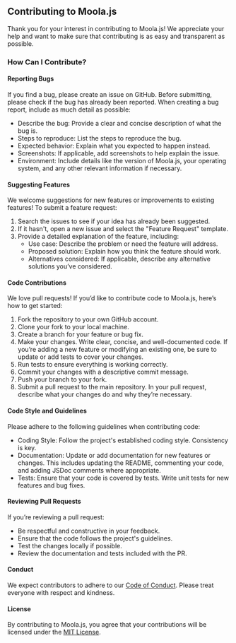 ## Contributing to Moola.js

Thank you for your interest in contributing to Moola.js! We appreciate your help and want to make sure that contributing is as easy and transparent as possible.

### How Can I Contribute?

#### Reporting Bugs

If you find a bug, please create an issue on GitHub. Before submitting, please check if the bug has already been reported. When creating a bug report, include as much detail as possible:

- Describe the bug: Provide a clear and concise description of what the bug is.
- Steps to reproduce: List the steps to reproduce the bug.
- Expected behavior: Explain what you expected to happen instead.
- Screenshots: If applicable, add screenshots to help explain the issue.
- Environment: Include details like the version of Moola.js, your operating system, and any other relevant information if necessary.

#### Suggesting Features

We welcome suggestions for new features or improvements to existing features! To submit a feature request:

1. Search the issues to see if your idea has already been suggested.
2. If it hasn't, open a new issue and select the "Feature Request" template.
3. Provide a detailed explanation of the feature, including:
   - Use case: Describe the problem or need the feature will address.
   - Proposed solution: Explain how you think the feature should work.
   - Alternatives considered: If applicable, describe any alternative solutions you’ve considered.

#### Code Contributions

We love pull requests! If you’d like to contribute code to Moola.js, here’s how to get started:

1. Fork the repository to your own GitHub account.
2. Clone your fork to your local machine.
3. Create a branch for your feature or bug fix.
4. Make your changes. Write clear, concise, and well-documented code. If you’re adding a new feature or modifying an existing one, be sure to update or add tests to cover your changes.
5. Run tests to ensure everything is working correctly.
6. Commit your changes with a descriptive commit message.
7. Push your branch to your fork.
8. Submit a pull request to the main repository. In your pull request, describe what your changes do and why they’re necessary.

#### Code Style and Guidelines

Please adhere to the following guidelines when contributing code:

- Coding Style: Follow the project's established coding style. Consistency is key.
- Documentation: Update or add documentation for new features or changes. This includes updating the README, commenting your code, and adding JSDoc comments where appropriate.
- Tests: Ensure that your code is covered by tests. Write unit tests for new features and bug fixes.

#### Reviewing Pull Requests

If you’re reviewing a pull request:

- Be respectful and constructive in your feedback.
- Ensure that the code follows the project's guidelines.
- Test the changes locally if possible.
- Review the documentation and tests included with the PR.

#### Conduct

We expect contributors to adhere to our [Code of Conduct](CODE_OF_CONDUCT.md). Please treat everyone with respect and kindness.

#### License

By contributing to Moola.js, you agree that your contributions will be licensed under the [MIT License](LICENSE).
